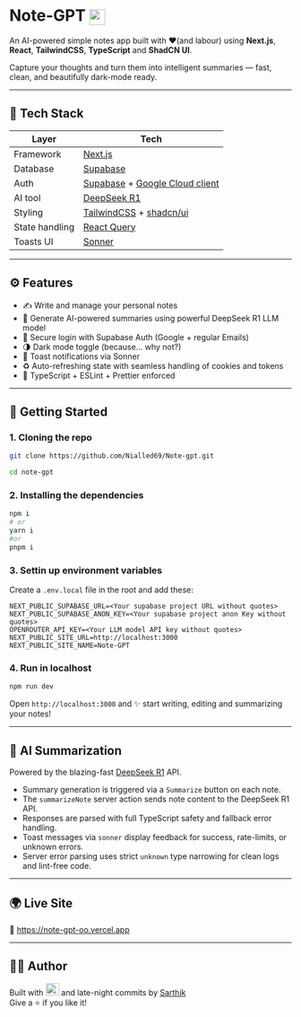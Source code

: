 # Note-GPT  <img src="https://note-gpt-oo.vercel.app/favicon.ico" width="28" height="28" style="vertical-align: middle;" />

An AI-powered simple notes app built with ❤️(and labour) using **Next.js**, **React**, **TailwindCSS**, **TypeScript** and **ShadCN UI**. 

Capture your thoughts and turn them into intelligent summaries — fast, clean, and beautifully dark-mode ready.

---

## 🧪 Tech Stack

| Layer         | Tech                         |
| ------------- | ---------------------------- |
| Framework     | [Next.js](https://nextjs.org/)  |
| Database      | [Supabase](https://supabase.com) |
| Auth          | [Supabase](https://supabase.com/auth) + [Google Cloud client](https://console.cloud.google.com/auth/overview)|
| AI tool       | [DeepSeek R1](https://deepseek.com) |
| Styling       | [TailwindCSS](https://tailwindcss.com) + [shadcn/ui](https://ui.shadcn.com) |
| State handling| [React Query](https://tanstack.com/query/latest) |
| Toasts UI     | [Sonner](https://sonner.emilkowal.dev/) |

---

## ⚙️ Features

- ✍️ Write and manage your personal notes
- 🧠 Generate AI-powered summaries using powerful DeepSeek R1 LLM model
- 🔐 Secure login with Supabase Auth (Google + regular Emails)
- 🌗 Dark mode toggle (because... why not?)
- 💬 Toast notifications via Sonner
- ♻️ Auto-refreshing state with seamless handling of cookies and tokens
- 🧼 TypeScript + ESLint + Prettier enforced

---

## 🚀 Getting Started

### 1. Cloning the repo

```bash
git clone https://github.com/Nialled69/Note-gpt.git
```
```bash
cd note-gpt
```

### 2. Installing the dependencies

```bash
npm i
# or
yarn i
#or
pnpm i
```

### 3. Settin up environment variables

Create a `.env.local` file in the root and add these:

```env
NEXT_PUBLIC_SUPABASE_URL=<Your supabase project URL without quotes>
NEXT_PUBLIC_SUPABASE_ANON_KEY=<Your supabase project anon Key without quotes>
OPENROUTER_API_KEY=<Your LLM model API key without quotes>
NEXT_PUBLIC_SITE_URL=http://localhost:3000
NEXT_PUBLIC_SITE_NAME=Note-GPT
```

### 4. Run in localhost

```bash
npm run dev
```

Open `http://localhost:3000` and ✨ start writing, editing and summarizing your notes!

---

## 🧠 AI Summarization

Powered by the blazing-fast [DeepSeek R1](https://deepseek.com) API.

- Summary generation is triggered via a `Summarize` button on each note.
- The `summarizeNote` server action sends note content to the DeepSeek R1 API.
- Responses are parsed with full TypeScript safety and fallback error handling.
- Toast messages via `sonner` display feedback for success, rate-limits, or unknown errors.
- Server error parsing uses strict `unknown` type narrowing for clean logs and lint-free code.

---

## 🌍 Live Site

🔗 https://note-gpt-oo.vercel.app

---

## 👨‍💻 Author

Built with  <img src="https://i.redd.it/nkehy8r29mh41.jpg" width="24" height="22">  and late-night commits by [Sarthik](https://github.com/Nialled69)  
Give a ⭐️ if you like it!
